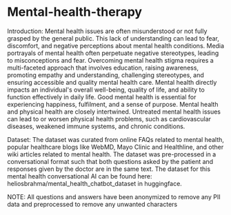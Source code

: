 # Mental-health-therapy

Introduction:
Mental health issues are often misunderstood or not fully grasped by the general public. This lack of understanding can lead to fear, discomfort, and negative perceptions about mental health conditions. Media portrayals of mental health often perpetuate negative stereotypes, leading to misconceptions and fear. Overcoming mental health stigma requires a multi-faceted approach that involves education, raising awareness, promoting empathy and understanding, challenging stereotypes, and ensuring accessible and quality mental health care. Mental health directly impacts an individual's overall well-being, quality of life, and ability to function effectively in daily life. Good mental health is essential for experiencing happiness, fulfilment, and a sense of purpose. Mental health and physical health are closely intertwined. Untreated mental health issues can lead to or worsen physical health problems, such as cardiovascular diseases, weakened immune systems, and chronic conditions.

Dataset:
The dataset was curated from online FAQs related to mental health, popular healthcare blogs like WebMD, Mayo Clinic and Healthline, and other wiki articles related to mental health. The dataset was pre-processed in a conversational format such that both questions asked by the patient and responses given by the doctor are in the same text. The dataset for this mental health conversational AI can be found here: heliosbrahma/mental_health_chatbot_dataset in huggingface.

NOTE: All questions and answers have been anonymized to remove any PII data and preprocessed to remove any unwanted characters
